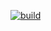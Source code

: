[![build](https://github.com/tbarron-xyz/cuda-factorization/actions/workflows/build.yml/badge.svg)](https://github.com/tbarron-xyz/cuda-factorization/actions/workflows/build.yml)
